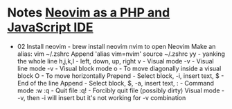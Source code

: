 # Notes [Neovim as a PHP and JavaScript IDE](https://laracasts.com/series/neovim-as-a-php-ide)

- 02
    Install neovim - brew install neovim
    nvim to open Neovim
    Make an alias:
        vim ~/.zshrc
        Append 'alias vim=nvim'
        source ~/.zshrc
    yy - yanking the whole line
    h,j,k,l - left, down, up, right
    v - Visual mode
    <SHIFT>-v - Visual line mode
    <CTRL>-v - Visual block mode
    o - To move diagonally inside a visual block
    O - To move horizontally
    Prepend - Select block, <SHIFT>-i, insert text, <ESC>
    $ - End of the line
    Append - Select block, $, <SHIFT>-a, insert text, <ESC>
    : - Command mode
    :w <File name>
    :q - Quit file
    :q! - Forcibly quit file (possibly dirty)
    Visual mode - <CTRL>-v, then <SHIFT>-i will insert but it's not working for <SHIFT>-v combination

